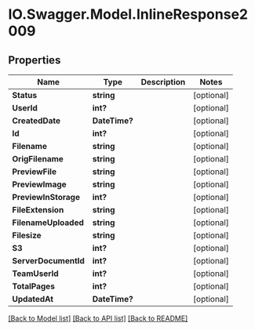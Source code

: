 # IO.Swagger.Model.InlineResponse2009
## Properties

Name | Type | Description | Notes
------------ | ------------- | ------------- | -------------
**Status** | **string** |  | [optional] 
**UserId** | **int?** |  | [optional] 
**CreatedDate** | **DateTime?** |  | [optional] 
**Id** | **int?** |  | [optional] 
**Filename** | **string** |  | [optional] 
**OrigFilename** | **string** |  | [optional] 
**PreviewFile** | **string** |  | [optional] 
**PreviewImage** | **string** |  | [optional] 
**PreviewInStorage** | **int?** |  | [optional] 
**FileExtension** | **string** |  | [optional] 
**FilenameUploaded** | **string** |  | [optional] 
**Filesize** | **string** |  | [optional] 
**S3** | **int?** |  | [optional] 
**ServerDocumentId** | **int?** |  | [optional] 
**TeamUserId** | **int?** |  | [optional] 
**TotalPages** | **int?** |  | [optional] 
**UpdatedAt** | **DateTime?** |  | [optional] 

[[Back to Model list]](../README.md#documentation-for-models) [[Back to API list]](../README.md#documentation-for-api-endpoints) [[Back to README]](../README.md)

